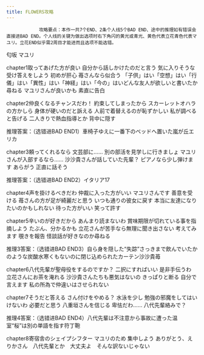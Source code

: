 ```yaml
---
title: FLOWERS攻略
---
```


                攻略要点：本作一共7个END、2条个人线5个BAD END、途中的推理如有错误会直接进BAD END。个人线的关键为做出选项时右下角闪的黄光或青光、黄色代表立花青色代表マユリ。立花END似乎需2周目才能进而且选项不能选错。

匂坂 マユリ

chapter1取ってあげた方が良い 自分から話しかけたのだと言う 気に入りそうな受け答えをしよう 初めが肝心 苺さんなら似合う 「子供」はい「空想」はい「行儀」はい「異性」はい「神経」はい「今の」はいどんな友人が欲しいと書いたか尋ねる マユリさんが良いかも 素直に告白 

chapter2仲良くなるチャンスだわ！ 約束してしまったから スカーレットオハラの方かしら 身体が硬いのだと訴える 人前で着替えるのが恥ずかしい 私が調べると告げる 二人きりで熱血指導とか 背中に隠す 

推理答案：（选错进BAD END1）車椅子ゆえに一番下のベッドへ置いた嵐が丘エリカ

chapter3頼ってくれるなら 文芸部に…… 別の部活を見学しに行きましょ マユリさんが入部するなら…… 沙沙貴さんが話していた先輩？ ピアノなら少し弾けます あらがう 正直に話そう 

推理答案：（选错进BAD END2）イタリア17

chapter4声を掛けるべきだわ 仲裁に入った方がいい マユリさんです 善意を受ける 苺さんの方が足が綺麗だと思う いつも通りの彼女に戻す 本当に友達になりたいのかもしれない 待った方がいい 笑って許す 

chapter5辛いのが好きだから あんまり読まないわ 賞味期限が切れている事を指摘しよう たぶん、分かるかも 立花さんが苦手なら無理に聞き出さない 考えてみます 覗きを報告 怪談話が好きなのか尋ねる 

推理3答案：（选错进BAD END3）自ら身を隠した“失踪”さっきまで飲んでいたかのような炭酸水寒くもないのに閉じ込められたカーテン沙沙貴苺

chapter6八代先輩が聖母役をするのですか？ 二択にすればいい 是非手伝うわ 立花さんにお茶を淹れる 沙沙貴さんたちも悪気はないの きっぱりと断る 自分で言えます 私の所為で仲違いはさせられない 

chapter7そうだと答える さん付けをやめる？ 水泳を少し 勉強の邪魔をしてはいけないわ 必要だと思う 八重垣さんを信じる 卑怯だわ…… 八代先輩絡みで？ 

推理4答案：（选错进BAD END4）八代先輩は不注意から事故に遭った温室“桜”は別の単語を指す符丁鞄

chapter8寄宿舎のシェイプシフター マユリのため 集中しよう ありがとう、えりかさん　八代先輩とか　大丈夫よ　そんな訳ないじゃない


              
